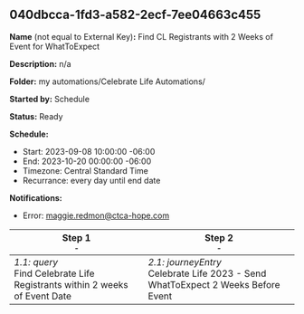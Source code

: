 ## 040dbcca-1fd3-a582-2ecf-7ee04663c455

**Name** (not equal to External Key)**:** Find CL Registrants with 2 Weeks of Event for WhatToExpect

**Description:** n/a

**Folder:** my automations/Celebrate Life Automations/

**Started by:** Schedule

**Status:** Ready

**Schedule:**

* Start: 2023-09-08 10:00:00 -06:00
* End: 2023-10-20 00:00:00 -06:00
* Timezone: Central Standard Time
* Recurrance: every day until end date

**Notifications:**

* Error: maggie.redmon@ctca-hope.com

| Step 1<br>_<small>-</small>_ | Step 2<br>_<small>-</small>_ |
| --- | --- |
| _1.1: query_<br>Find Celebrate Life Registrants within 2 weeks of Event Date | _2.1: journeyEntry_<br>Celebrate Life 2023 - Send WhatToExpect 2 Weeks Before Event |
